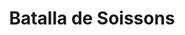 ﻿---
title: "Batalla de Soissons"
permalink: periodes_123.html
layout: periode
dataInici: 486
sidebar: periodes
pares:
  - id: 124
    title: "Reinos Francos"
    dataInici: "(481)"
    dataFi: "(751)"

fills:
jocsPrincipals:
jocsEscenaris:
jocsEpoca:
  - title: "Furor Barbarus"
    bggId: 138945
    escenari: "Soissons"

  - title: "Champs de bataille: Soissons 486 et Poitiers 732"
    bggId: 9932
    escenari: "Soissons"

jocsEpocaEscenaris:
---
